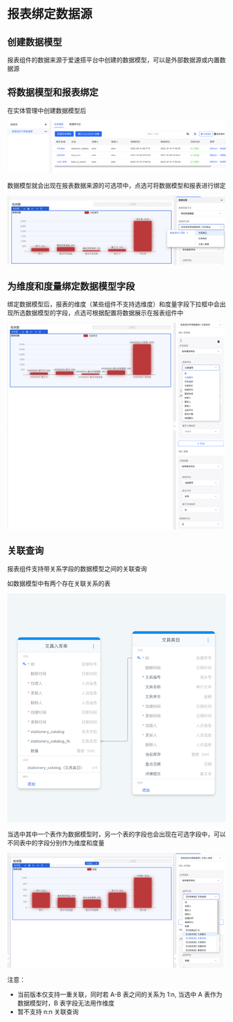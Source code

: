 # 报表绑定数据源

## 创建数据模型

报表组件的数据来源于爱速搭平台中创建的数据模型，可以是外部数据源或内置数据源

## 将数据模型和报表绑定

在实体管理中创建数据模型后

![bind1.png](/img/数据报表/bind1.png)

数据模型就会出现在报表数据来源的可选项中，点选可将数据模型和报表进行绑定

![bind2.png](/img/数据报表/bind2.png)

## 为维度和度量绑定数据模型字段

绑定数据模型后，报表的维度（某些组件不支持选维度）和度量字段下拉框中会出现所选数据模型的字段，点选可根据配置将数据展示在报表组件中

![bind3.png](/img/数据报表/bind3.png)

## 关联查询

报表组件支持带关系字段的数据模型之间的关联查询

如数据模型中有两个存在关联关系的表

![bind4.png](/img/数据报表/bind4.png)

当选中其中一个表作为数据模型时，另一个表的字段也会出现在可选字段中，可以不同表中的字段分别作为维度和度量

![bind4.png](/img/数据报表/bind5.png)

注意：

- 当前版本仅支持一重关联，同时若 A-B 表之间的关系为 1:n, 当选中 A 表作为数据模型时，B 表字段无法用作维度
- 暂不支持 n:n 关联查询
